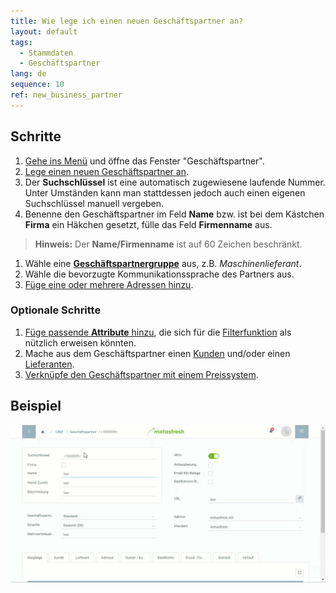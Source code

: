 ```yaml
---
title: Wie lege ich einen neuen Geschäftspartner an?
layout: default
tags:
  - Stammdaten
  - Geschäftspartner
lang: de
sequence: 10
ref: new_business_partner
---
```


## Schritte
1. [Gehe ins Menü](Menu) und öffne das Fenster "Geschäftspartner".
1. [Lege einen neuen Geschäftspartner an](Neuer_Datensatz_Fenster_Webui).
1. Der **Suchschlüssel** ist eine automatisch zugewiesene laufende Nummer. Unter Umständen kann man stattdessen jedoch auch einen eigenen Suchschlüssel manuell vergeben.
1. Benenne den Geschäftspartner im Feld **Name** bzw. ist bei dem Kästchen **Firma** ein Häkchen gesetzt, fülle das Feld **Firmenname** aus.
 >**Hinweis:** Der **Name/Firmenname** ist auf 60 Zeichen beschränkt.

1. Wähle eine [**Geschäftspartnergruppe**](Neue_Geschaeftspartnergruppe) aus, z.B. *Maschinenlieferant*.
1. Wähle die bevorzugte Kommunikationssprache des Partners aus.
1. [Füge eine oder mehrere Adressen hinzu](Adresse_erfassen_Tab).

### Optionale Schritte
1. [Füge passende **Attribute** hinzu](Attribute_GP_hinzufuegen), die sich für die [Filterfunktion](Filterfunktion) als nützlich erweisen könnten.
1. Mache aus dem Geschäftspartner einen [Kunden](Neuer_Geschaeftspartner_Kunde) und/oder einen [Lieferanten](Neuer_Geschaeftspartner_Lieferant).
1. [Verknüpfe den Geschäftspartner mit einem Preissystem](Zuweisung_Preise_Partner).

## Beispiel
![](assets/Neuer_Geschaeftspartner.gif)
